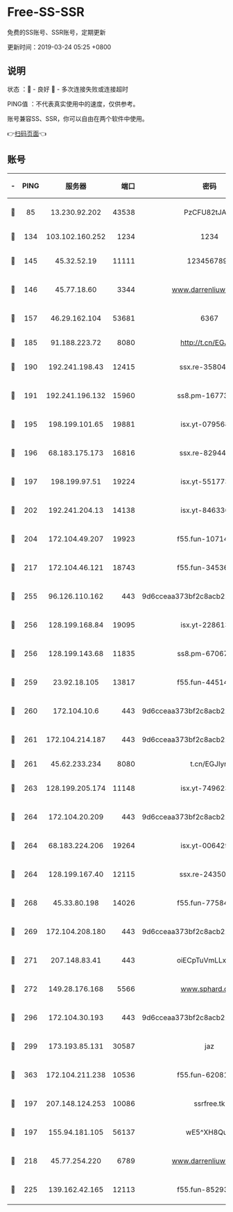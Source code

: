 # Free-SS-SSR

免费的SS账号、SSR账号，定期更新

更新时间：2019-03-24 05:25 +0800

## 说明

状态     ：🙂 - 良好 🙁 - 多次连接失败或连接超时

PING值   ：不代表真实使用中的速度，仅供参考。

账号兼容SS、SSR，你可以自由在两个软件中使用。

👉[扫码页面](https://liesauer.github.io/Free-SS-SSR/)👈

## 账号

|-|PING|服务器|端口|密码|加密方式|区域|
|:----:|:----:|:-----:|-----:|:----:|:----:|:----:|
|🙂|85|13.230.92.202|43538|PzCFU82tJAdZ|aes-256-cfb|JP|
|🙂|134|103.102.160.252|1234|1234|rc4-md5|JP|
|🙂|145|45.32.52.19|11111|1234567890|aes-256-cfb|JP|
|🙂|146|45.77.18.60|3344|www.darrenliuwei.com|aes-256-cfb|JP|
|🙂|157|46.29.162.104|53681|6367|aes-128-ctr|RU|
|🙂|185|91.188.223.72|8080|http://t.cn/EGJIyrl|rc4-md5|RU|
|🙂|190|192.241.198.43|12415|ssx.re-35804966|aes-256-cfb|US|
|🙂|191|192.241.196.132|15960|ss8.pm-16773447|aes-256-cfb|US|
|🙂|195|198.199.101.65|19881|isx.yt-07956810|aes-256-cfb|US|
|🙂|196|68.183.175.173|16816|ssx.re-82944807|aes-256-cfb|US|
|🙂|197|198.199.97.51|19224|isx.yt-55177306|aes-256-cfb|US|
|🙂|202|192.241.204.13|14138|isx.yt-84633628|aes-256-cfb|US|
|🙂|204|172.104.49.207|19923|f55.fun-10714091|aes-256-cfb|SG|
|🙂|217|172.104.46.121|18743|f55.fun-34536533|aes-256-cfb|SG|
|🙂|255|96.126.110.162|443|9d6cceaa373bf2c8acb22e60b6a58be6|aes-256-cfb|US|
|🙂|256|128.199.168.84|19095|isx.yt-22861351|aes-256-cfb|SG|
|🙂|256|128.199.143.68|11835|ss8.pm-67067139|aes-256-cfb|SG|
|🙂|259|23.92.18.105|13817|f55.fun-44514106|aes-256-cfb|US|
|🙂|260|172.104.10.6|443|9d6cceaa373bf2c8acb22e60b6a58be6|aes-256-cfb|US|
|🙂|261|172.104.214.187|443|9d6cceaa373bf2c8acb22e60b6a58be6|aes-256-cfb|US|
|🙂|261|45.62.233.234|8080|t.cn/EGJIyrl|rc4-md5|CA|
|🙂|263|128.199.205.174|11148|isx.yt-74962394|aes-256-cfb|SG|
|🙂|264|172.104.20.209|443|9d6cceaa373bf2c8acb22e60b6a58be6|aes-256-cfb|US|
|🙂|264|68.183.224.206|19264|isx.yt-00642976|aes-256-cfb|SG|
|🙂|264|128.199.167.40|12115|ssx.re-24350991|aes-256-cfb|SG|
|🙂|268|45.33.80.198|14026|f55.fun-77584907|aes-256-cfb|US|
|🙂|269|172.104.208.180|443|9d6cceaa373bf2c8acb22e60b6a58be6|aes-256-cfb|US|
|🙂|271|207.148.83.41|443|oiECpTuVmLLxk4Ts|aes-256-cfb|AU|
|🙂|272|149.28.176.168|5566|www.sphard.com|aes-256-cfb|AU|
|🙂|296|172.104.30.193|443|9d6cceaa373bf2c8acb22e60b6a58be6|aes-256-cfb|US|
|🙂|299|173.193.85.131|30587|jaz|aes-256-cfb|US|
|🙂|363|172.104.211.238|10536|f55.fun-62081235|aes-256-cfb|US|
|🙂|197|207.148.124.253|10086|ssrfree.tk|aes-256-cfb|SG|
|🙂|197|155.94.181.105|56137|wE5^XH8Quw|aes-256-cfb|US|
|🙂|218|45.77.254.220|6789|www.darrenliuwei.com|aes-256-cfb|SG|
|🙂|225|139.162.42.165|12113|f55.fun-85293047|aes-256-cfb|SG|
